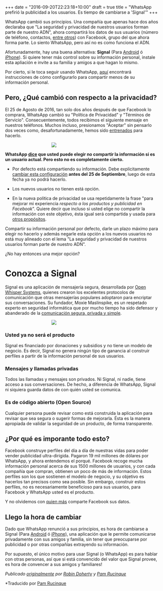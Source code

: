 +++
date = "2016-09-20T22:23:18+10:00"
draft = true
title = "WhatsApp prefirió la publicidad a los usuarios. Es tiempo de cambiarse a 'Signal'"
+++

WhatsApp cambió sus principios. Una compañía que apenas hace dos años declaraba que "La seguridad y privacidad de nuestros usuarios forman parte de nuestro ADN", ahora compartirá los datos de sus usuarios (número de teléfono, contactos, [entre otros](link)) con Facebook, grupo del que ahora forma parte. Lo siento WhatsApp, pero así no es como funciona el ADN.

Afortunadamente, hay una buena alternativa: **Signal** (Para [Android](https://play.google.com/store/apps/details?id=org.thoughtcrime.securesms) ó [iPhone](https://itunes.apple.com/us/app/signal-private-messenger/id874139669)). Si quiere tener más control sobre su información personal, instale esta apliación e invite a su familia y amigos a que hagan lo mismo.

Por cierto, si le toca seguir usando WhatsApp, [aquí]((https://medium.com/@thegrugq/operational-whatsapp-on-ios-ce9a4231a034#.8hw8ec6ob)) encontrará instrucciones de cómo configurarlo para compartir menos de su información personal.

## Pero, ¿Qué cambió con respecto a la privacidad?

El 25 de Agosto de 2016, tan solo dos años después de que Facebook lo comprara, WhatsApp cambió su "Política de Privacidad" y "Términos de Servicio". Consecuentemente, todos recibimos el siguiente mensaje en nuestros teléfonos. Muchos incluso, presionamos "Aceptar" sin pensarlo dos veces como, desafortunadamente, hemos sido [entrenados](http://darkpatterns.org/) para hacerlo.

<img src="/images/whatsapp-es.jpg" style="max-width:200px; margin-left:auto; margin-right:auto; display:block;" />

**WhatsApp [dice](https://www.whatsapp.com/faq/es/general/28030011) que usted puede elegir no compartir la información si es un usuario actual. Pero esto no es completamente cierto.**

* Por defecto está compartiendo su información. Debe explicitamente [cambiar esta configuración](https://www.whatsapp.com/faq/general/26000016) **antes del 25 de Septiembre**, luego de esta fecha ya no podrá hacerlo.

* Los nuevos usuarios no tienen está opción.

* En la nueva política de privacidad se usa repetidamente la frase "para mejorar mi experiencia _respecto a los productos y publicidad en Facebook_". Quiere decir que incluso si usted elige no compartir la información con este objetivo, ésta igual será compartida y usada para [otros propósitos](https://www.whatsapp.com/faq/en/general/28030011).

Compartir su información personal por defecto, darle un plazo máximo para elegir no hacerlo y además negarle esta opción a los nuevos usuarios no está muy alineado con el lema "La seguridad y privacidad de nuestros usuarios forman parte de nuestro ADN".

¿No hay entonces una mejor opción?

# Conozca a Signal

Signal es una aplicación de mensajería segura, desarrollada por [Open Whisper Systems](https://en.wikipedia.org/wiki/Open_Whisper_Systems), quienes crearon los excelentes protocolos de comunicación que otras mensajerías populares adoptaron para encriptar sus conversaciones. Su fundador, Moxie Maslinspike, es un respetado experto en seguridad informática que por mucho tiempo ha sido defensor y abanderado de la [comunicación segura, privada y simple]((https://vimeo.com/124887048)).

<img src="/images/signal.png" style="max-width:200px; margin-left:auto; margin-right:auto; display:block;" />

### Usted ya no será el producto

Signal es financiado por donaciones y subsidios y no tiene un modelo de negocio. Es decir, Signal no genera ningún tipo de ganancia al construir perfiles a partir de la información personal de sus usuarios.

### Mensajes y llamadas privadas

Todos las llamadas y mensajes son privados. Ni Signal, ni nadie, tiene acceso a sus conversaciones. De hecho, a diferencia de WhatsApp, Signal ni siquiera guarda datos de con quién usted se comunica.

### Es de código abierto (Open Source)

Cualquier persona puede revisar como está construida la aplicación para revisar que sea segura o sugerir formas de mejorarla. Ésta es la manera apropiada de validar la seguridad de un producto, de forma transparente.

## ¿Por qué es imporante todo esto?

Facebook construye perfiles del día a día de nuestras vidas para poder vender publicidad ultra-dirigida. Pagaron 19 mil millones de dólares por WhatsApp, y ahora entendemos el porqué. Facebook recoge mucha información personal acerca de sus 1500 millones de usuarios, y con cada compañía que compran, obtienen un poco de más de información. Estos perfiles son los que sostienen el modelo de negocio, y su objetivo es hacerlos tan precisos como sea posible. Sin embargo, construir estos perfiles, no es necesariamente beneficioso para sus usuarios, para Facebook y WhatsApp usted es el producto.

Y no olvidemos con [quien más](https://es.wikipedia.org/wiki/PRISM) comparte Facebook sus datos.

## Llego la hora de cambiar

Dado que WhatsApp renunció a sus principios, es hora de cambiarse a Signal (Para [Android](https://play.google.com/store/apps/details?id=org.thoughtcrime.securesms) ó [iPhone](https://itunes.apple.com/us/app/signal-private-messenger/id874139669)), una aplicación que le permite comunicarse privadamente con sus amigos y familia, sin tener que preocuparse por publicidad o por otras compañías extrayendo su información.

Por supuesto, el único motivo para usar Signal (o WhatsApp) es para hablar con otras personas, así que si está convencido del valor que Signal provee, es hora de convencer a sus amigos y familiares!

*Publicado [originalmente](/post/whatsapp.html) por [Robin Doherty](https://robindoherty.com) y [Pam Rucinque](https://pamrucinque.com)*

*Traducido por [Pam Rucinque](https://pamrucinque.com)